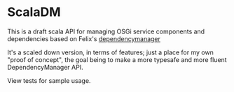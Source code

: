 # ScalaDM

This is a draft scala API for managing OSGi service components and dependencies based on Felix's [dependencymanager](http://felix.apache.org/documentation/subprojects/apache-felix-dependency-manager.html)

It's a scaled down version, in terms of features; just a place for my own "proof of concept", the goal being to make a more typesafe and more fluent DependencyManager API.

View tests for sample usage.

